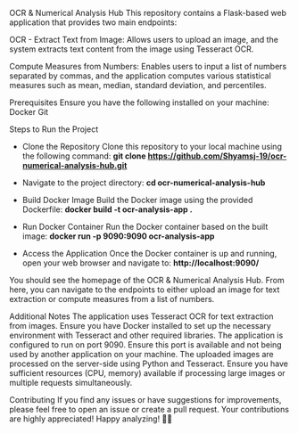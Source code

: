OCR & Numerical Analysis Hub This repository contains a Flask-based web application that provides two main endpoints:

OCR - Extract Text from Image: Allows users to upload an image, and the system extracts text content from the image using Tesseract OCR.

Compute Measures from Numbers: Enables users to input a list of numbers separated by commas, and the application computes various statistical measures such as mean, median, standard deviation, and percentiles.

Prerequisites Ensure you have the following installed on your machine: Docker Git

Steps to Run the Project

- Clone the Repository Clone this repository to your local machine using the following command: 
**git clone https://github.com/Shyamsj-19/ocr-numerical-analysis-hub.git**

- Navigate to the project directory: 
**cd ocr-numerical-analysis-hub**

- Build Docker Image Build the Docker image using the provided Dockerfile: 
**docker build -t ocr-analysis-app .**

- Run Docker Container Run the Docker container based on the built image: 
**docker run -p 9090:9090 ocr-analysis-app**

- Access the Application Once the Docker container is up and running, open your web browser and navigate to: 
**http://localhost:9090/**

You should see the homepage of the OCR & Numerical Analysis Hub. From here, you can navigate to the endpoints to either upload an image for text extraction or compute measures from a list of numbers.

Additional Notes The application uses Tesseract OCR for text extraction from images. Ensure you have Docker installed to set up the necessary environment with Tesseract and other required libraries. The application is configured to run on port 9090. Ensure this port is available and not being used by another application on your machine. The uploaded images are processed on the server-side using Python and Tesseract. Ensure you have sufficient resources (CPU, memory) available if processing large images or multiple requests simultaneously.

Contributing If you find any issues or have suggestions for improvements, please feel free to open an issue or create a pull request. Your contributions are highly appreciated! Happy analyzing! 🚀:wave:
